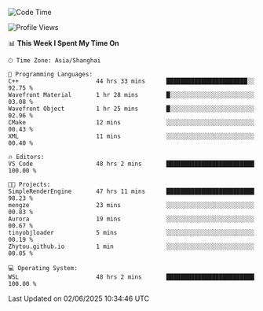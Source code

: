 <!--START_SECTION:waka-->
![Code Time](http://img.shields.io/badge/Code%20Time-2%2C955%20hrs%2054%20mins-blue)

![Profile Views](http://img.shields.io/badge/Profile%20Views-0-blue)

📊 **This Week I Spent My Time On** 

```text
🕑︎ Time Zone: Asia/Shanghai

💬 Programming Languages: 
C++                      44 hrs 33 mins      ███████████████████████░░   92.75 % 
Wavefront Material       1 hr 28 mins        █░░░░░░░░░░░░░░░░░░░░░░░░   03.08 % 
Wavefront Object         1 hr 25 mins        █░░░░░░░░░░░░░░░░░░░░░░░░   02.96 % 
CMake                    12 mins             ░░░░░░░░░░░░░░░░░░░░░░░░░   00.43 % 
XML                      11 mins             ░░░░░░░░░░░░░░░░░░░░░░░░░   00.40 % 

🔥 Editors: 
VS Code                  48 hrs 2 mins       █████████████████████████   100.00 % 

🐱‍💻 Projects: 
SimpleRenderEngine       47 hrs 11 mins      █████████████████████████   98.23 % 
mengze                   23 mins             ░░░░░░░░░░░░░░░░░░░░░░░░░   00.83 % 
Aurora                   19 mins             ░░░░░░░░░░░░░░░░░░░░░░░░░   00.67 % 
tinyobjloader            5 mins              ░░░░░░░░░░░░░░░░░░░░░░░░░   00.19 % 
Zhytou.github.io         1 min               ░░░░░░░░░░░░░░░░░░░░░░░░░   00.05 % 

💻 Operating System: 
WSL                      48 hrs 2 mins       █████████████████████████   100.00 % 
```


 Last Updated on 02/06/2025 10:34:46 UTC
<!--END_SECTION:waka-->